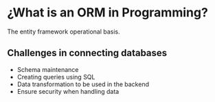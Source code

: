 # ¿What is an ORM in Programming?

The entity framework operational basis.

## Challenges in connecting databases

* Schema maintenance
* Creating queries using SQL
* Data transformation to be used in the backend
* Ensure security when handling data
